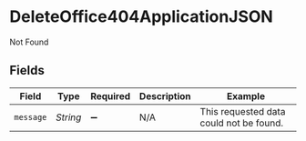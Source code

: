 # DeleteOffice404ApplicationJSON

Not Found


## Fields

| Field                                   | Type                                    | Required                                | Description                             | Example                                 |
| --------------------------------------- | --------------------------------------- | --------------------------------------- | --------------------------------------- | --------------------------------------- |
| `message`                               | *String*                                | :heavy_minus_sign:                      | N/A                                     | This requested data could not be found. |